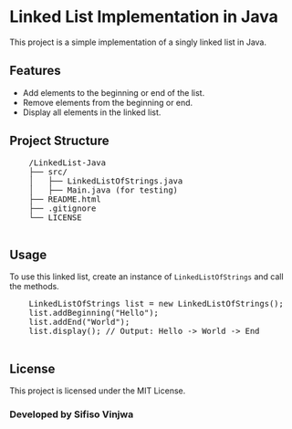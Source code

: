 <!DOCTYPE html>
<html lang="en">
<head>
    <meta charset="UTF-8">
    <meta name="viewport" content="width=device-width, initial-scale=1.0">
   
</head>
<body>

  <h1>Linked List Implementation in Java</h1>
    <p>This project is a simple implementation of a singly linked list in Java.</p>

  <h2>Features</h2>
    <ul>
        <li>Add elements to the beginning or end of the list.</li>
        <li>Remove elements from the beginning or end.</li>
        <li>Display all elements in the linked list.</li>
    </ul>
    <h2>Project Structure</h2>
    <pre>
    /LinkedList-Java
    ├── src/
    │   ├── LinkedListOfStrings.java
    │   ├── Main.java (for testing)
    ├── README.html
    ├── .gitignore
    └── LICENSE
    </pre>
    <h2>Usage</h2>
    <p>To use this linked list, create an instance of <code>LinkedListOfStrings</code> and call the methods.</p>
    <pre>
    LinkedListOfStrings list = new LinkedListOfStrings();
    list.addBeginning("Hello");
    list.addEnd("World");
    list.display(); // Output: Hello -> World -> End
    </pre>
    <h2>License</h2>
    <p>This project is licensed under the MIT License.</p>
    <h3>Developed by Sifiso Vinjwa</h3>
</body>
</html>
